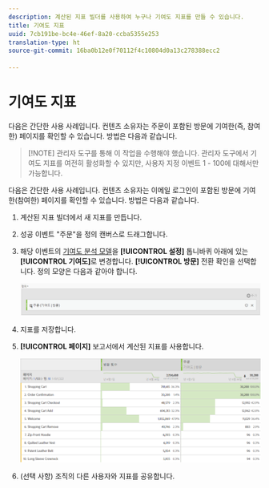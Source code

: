 ```yaml
---
description: 계산된 지표 빌더를 사용하여 누구나 기여도 지표를 만들 수 있습니다.
title: 기여도 지표
uuid: 7cb191be-bc4e-46ef-8a20-ccba5355e253
translation-type: ht
source-git-commit: 16ba0b12e0f70112f4c10804d0a13c278388ecc2

---
```



# 기여도 지표

다음은 간단한 사용 사례입니다. 컨텐츠 소유자는 주문이 포함된 방문에 기여한(즉, 참여한) 페이지를 확인할 수 있습니다.  방법은 다음과 같습니다.

> [!NOTE] 관리자 도구를 통해 이 작업을 수행해야 했습니다. 관리자 도구에서 기여도 지표를 여전히 활성화할 수 있지만, 사용자 지정 이벤트 1 - 100에 대해서만 가능합니다.

다음은 간단한 사용 사례입니다. 컨텐츠 소유자는 이메일 로그인이 포함된 방문에 기여한(참여한) 페이지를 확인할 수 있습니다. 방법은 다음과 같습니다.

1. 계산된 지표 빌더에서 새 지표를 만듭니다.
1. 성공 이벤트 &quot;주문&quot;을 정의 캔버스로 드래그합니다.
1. 해당 이벤트의 [기여도 분석 모델](/help/components/c-calcmetrics/c-workflow/cm-workflow/c-build-metrics/m-metric-type-alloc.md)을 **[!UICONTROL 설정]** 톱니바퀴 아래에 있는 **[!UICONTROL 기여도]**&#x200B;로 변경합니다. **[!UICONTROL 방문]** 전환 확인을 선택합니다. 정의 모양은 다음과 같아야 합니다.

   ![](assets/participation.png)

1. 지표를 저장합니다.
1. **[!UICONTROL 페이지]** 보고서에서 계산된 지표를 사용합니다.

   ![](assets/participation-pages.png)

1. (선택 사항) 조직의 다른 사용자와 지표를 공유합니다.

